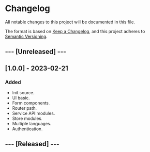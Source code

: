 # Changelog
All notable changes to this project will be documented in this file.

The format is based on [Keep a Changelog](https://keepachangelog.com/en/1.0.0/),
and this project adheres to [Semantic Versioning](https://semver.org/spec/v2.0.0.html).

## --- [Unreleased] ---
## [1.0.0] - 2023-02-21

### Added
- Init source.
- UI basic.
- Form components.
- Router path.
- Service API modules.
- Store modules.
- Multiple languages.
- Authentication.


## --- [Released] ---
